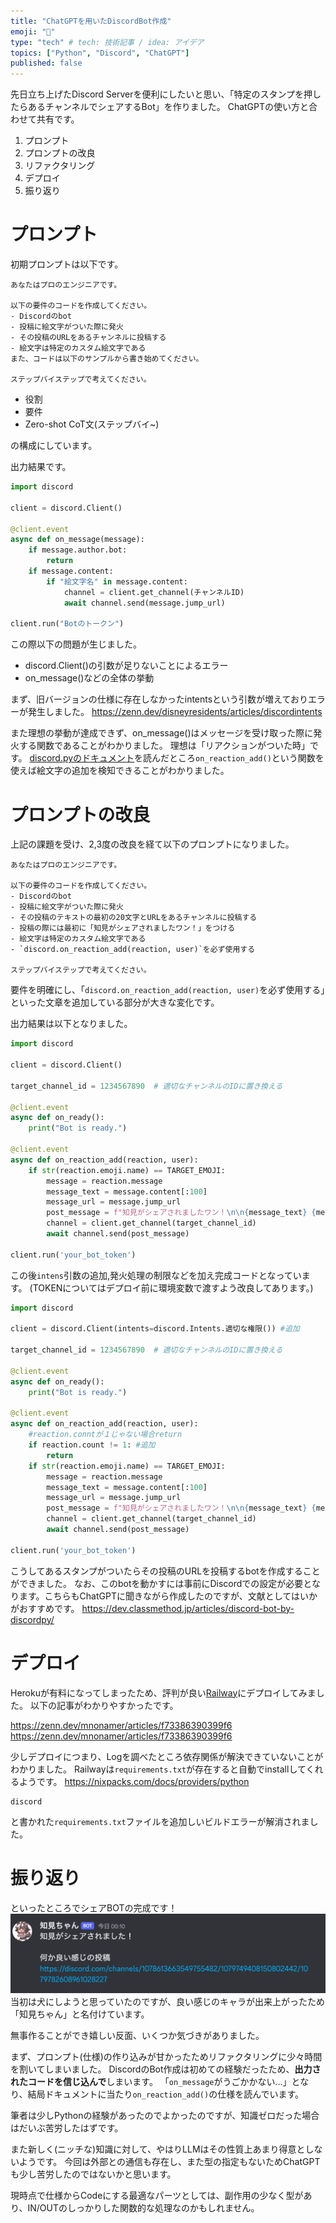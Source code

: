 ```yaml
---
title: "ChatGPTを用いたDiscordBot作成"
emoji: "🤖"
type: "tech" # tech: 技術記事 / idea: アイデア
topics: ["Python", "Discord", "ChatGPT"]
published: false
---
```

先日立ち上げたDiscord Serverを便利にしたいと思い、「特定のスタンプを押したらあるチャンネルでシェアするBot」を作りました。
ChatGPTの使い方と合わせて共有です。

1. プロンプト
2. プロンプトの改良
3. リファクタリング
4. デプロイ
5. 振り返り

# プロンプト
初期プロンプトは以下です。
~~~
あなたはプロのエンジニアです。

以下の要件のコードを作成してください。
- Discordのbot
- 投稿に絵文字がついた際に発火
- その投稿のURLをあるチャンネルに投稿する
- 絵文字は特定のカスタム絵文字である
また、コードは以下のサンプルから書き始めてください。

ステップバイステップで考えてください。
~~~

- 役割
- 要件
- Zero-shot CoT文(ステップバイ~)

の構成にしています。

出力結果です。
```python
import discord

client = discord.Client()

@client.event
async def on_message(message):
    if message.author.bot:
        return
    if message.content:
        if "絵文字名" in message.content:
            channel = client.get_channel(チャンネルID)
            await channel.send(message.jump_url)

client.run("Botのトークン")
```

この際以下の問題が生じました。
- discord.Client()の引数が足りないことによるエラー
- on_message()などの全体の挙動

まず、旧バージョンの仕様に存在しなかったintentsという引数が増えておりエラーが発生しました。
https://zenn.dev/disneyresidents/articles/discordintents

また理想の挙動が達成できず、on_message()はメッセージを受け取った際に発火する関数であることがわかりました。
理想は「リアクションがついた時」です。
[discord.pyのドキュメント](https://discordpy.readthedocs.io/ja/latest/api.html)を読んだところ`on_reaction_add()`という関数を使えば絵文字の追加を検知できることがわかりました。


# プロンプトの改良
上記の課題を受け、2,3度の改良を経て以下のプロンプトになりました。
~~~
あなたはプロのエンジニアです。

以下の要件のコードを作成してください。
- Discordのbot
- 投稿に絵文字がついた際に発火
- その投稿のテキストの最初の20文字とURLをあるチャンネルに投稿する
- 投稿の際には最初に「知見がシェアされましたワン！」をつける
- 絵文字は特定のカスタム絵文字である
- `discord.on_reaction_add(reaction, user)`を必ず使用する

ステップバイステップで考えてください。
~~~

要件を明確にし、「`discord.on_reaction_add(reaction, user)`を必ず使用する」といった文章を追加している部分が大きな変化です。

出力結果は以下となりました。
```python
import discord

client = discord.Client()

target_channel_id = 1234567890  # 適切なチャンネルのIDに置き換える

@client.event
async def on_ready():
    print("Bot is ready.")

@client.event
async def on_reaction_add(reaction, user):
    if str(reaction.emoji.name) == TARGET_EMOJI:
        message = reaction.message
        message_text = message.content[:100]
        message_url = message.jump_url
        post_message = f"知見がシェアされましたワン！\n\n{message_text} {message_url}"
        channel = client.get_channel(target_channel_id)
        await channel.send(post_message)

client.run('your_bot_token')
```
この後`intens`引数の追加,発火処理の制限などを加え完成コードとなっています。
(TOKENについてはデプロイ前に環境変数で渡すよう改良してあります。)

```python
import discord

client = discord.Client(intents=discord.Intents.適切な権限()) #追加

target_channel_id = 1234567890  # 適切なチャンネルのIDに置き換える

@client.event
async def on_ready():
    print("Bot is ready.")

@client.event
async def on_reaction_add(reaction, user):
    #reaction.conntが１じゃない場合return 
    if reaction.count != 1: #追加
        return
    if str(reaction.emoji.name) == TARGET_EMOJI:
        message = reaction.message
        message_text = message.content[:100]
        message_url = message.jump_url
        post_message = f"知見がシェアされましたワン！\n\n{message_text} {message_url}"
        channel = client.get_channel(target_channel_id)
        await channel.send(post_message)

client.run('your_bot_token')
```

こうしてあるスタンプがついたらその投稿のURLを投稿するbotを作成することができました。
なお、このbotを動かすには事前にDiscordでの設定が必要となります。こちらもChatGPTに聞きながら作成したのですが、文献としてはいかがおすすめです。
https://dev.classmethod.jp/articles/discord-bot-by-discordpy/


# デプロイ
Herokuが有料になってしまったため、評判が良い[Railway](https://railway.app/)にデプロイしてみました。
以下の記事がわかりやすかったです。

https://zenn.dev/mnonamer/articles/f73386390399f6
https://zenn.dev/mnonamer/articles/f73386390399f6

少しデプロイにつまり、Logを調べたところ依存関係が解決できていないことがわかりました。
Railwayは`requirements.txt`が存在すると自動でinstallしてくれるようです。
https://nixpacks.com/docs/providers/python

```
discord
```
と書かれた`requirements.txt`ファイルを追加しいビルドエラーが解消されました。


# 振り返り
といったところでシェアBOTの完成です！
![](/images/chiken_chan.png)
当初は犬にしようと思っていたのですが、良い感じのキャラが出来上がったため「知見ちゃん」と名付けています。

無事作ることができ嬉しい反面、いくつか気づきがありました。

まず、プロンプト(仕様)の作り込みが甘かったためリファクタリングに少々時間を割いてしまいました。
DiscordのBot作成は初めての経験だったため、**出力されたコードを信じ込んで**しまいます。
「`on_message`がうごかかない…」となり、結局ドキュメントに当たり`on_reaction_add()`の仕様を読んでいます。

筆者は少しPythonの経験があったのでよかったのですが、知識ゼロだった場合はだいぶ苦労したはずです。

また新しく(ニッチな)知識に対して、やはりLLMはその性質上あまり得意としないようです。
今回は外部との通信も存在し、また型の指定もないためChatGPTも少し苦労したのではないかと思います。

現時点で仕様からCodeにする最適なパーツとしては、副作用の少なく型があり、IN/OUTのしっかりした関数的な処理なのかもしれません。

